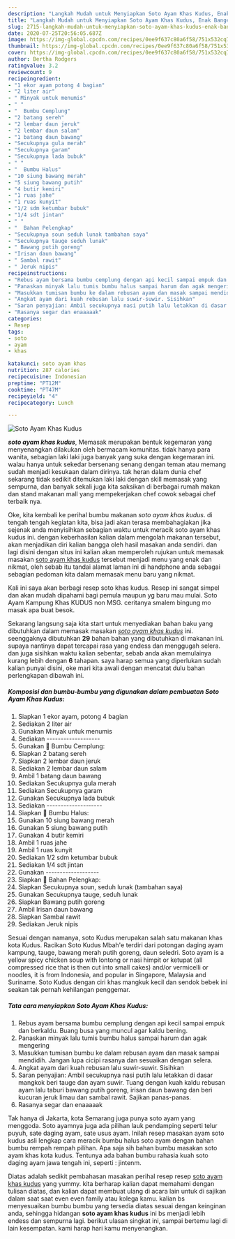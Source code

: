 ```yaml
---
description: "Langkah Mudah untuk Menyiapkan Soto Ayam Khas Kudus, Enak Banget"
title: "Langkah Mudah untuk Menyiapkan Soto Ayam Khas Kudus, Enak Banget"
slug: 2715-langkah-mudah-untuk-menyiapkan-soto-ayam-khas-kudus-enak-banget
date: 2020-07-25T20:56:05.687Z
image: https://img-global.cpcdn.com/recipes/0ee9f637c80a6f58/751x532cq70/soto-ayam-khas-kudus-foto-resep-utama.jpg
thumbnail: https://img-global.cpcdn.com/recipes/0ee9f637c80a6f58/751x532cq70/soto-ayam-khas-kudus-foto-resep-utama.jpg
cover: https://img-global.cpcdn.com/recipes/0ee9f637c80a6f58/751x532cq70/soto-ayam-khas-kudus-foto-resep-utama.jpg
author: Bertha Rodgers
ratingvalue: 3.2
reviewcount: 9
recipeingredient:
- "1 ekor ayam potong 4 bagian"
- "2 liter air"
- " Minyak untuk menumis"
- " "
- "  Bumbu Cemplung"
- "2 batang sereh"
- "2 lembar daun jeruk"
- "2 lembar daun salam"
- "1 batang daun bawang"
- "Secukupnya gula merah"
- "Secukupnya garam"
- "Secukupnya lada bubuk"
- " "
- "  Bumbu Halus"
- "10 siung bawang merah"
- "5 siung bawang putih"
- "4 butir kemiri"
- "1 ruas jahe"
- "1 ruas kunyit"
- "1/2 sdm ketumbar bubuk"
- "1/4 sdt jintan"
- " "
- "  Bahan Pelengkap"
- "Secukupnya soun seduh lunak tambahan saya"
- "Secukupnya tauge seduh lunak"
- " Bawang putih goreng"
- "Irisan daun bawang"
- " Sambal rawit"
- " Jeruk nipis"
recipeinstructions:
- "Rebus ayam bersama bumbu cemplung dengan api kecil sampai empuk dan berkaldu. Buang busa yang muncul agar kaldu bening."
- "Panaskan minyak lalu tumis bumbu halus sampai harum dan agak mengering"
- "Masukkan tumisan bumbu ke dalam rebusan ayam dan masak sampai mendidih. Jangan lupa cicipi rasanya dan sesuaikan dengan selera."
- "Angkat ayam dari kuah rebusan lalu suwir-suwir. Sisihkan"
- "Saran penyajian: Ambil secukupnya nasi putih lalu letakkan di dasar mangkok beri tauge dan ayam suwir. Tuang dengan kuah kaldu rebusan ayam lalu taburi bawang putih goreng, irisan daun bawang dan beri kucuran jeruk limau dan sambal rawit. Sajikan panas-panas."
- "Rasanya segar dan enaaaaak"
categories:
- Resep
tags:
- soto
- ayam
- khas

katakunci: soto ayam khas 
nutrition: 287 calories
recipecuisine: Indonesian
preptime: "PT12M"
cooktime: "PT47M"
recipeyield: "4"
recipecategory: Lunch

---
```



![Soto Ayam Khas Kudus](https://img-global.cpcdn.com/recipes/0ee9f637c80a6f58/751x532cq70/soto-ayam-khas-kudus-foto-resep-utama.jpg)

<b><i>soto ayam khas kudus</i></b>, Memasak merupakan bentuk kegemaran yang menyenangkan dilakukan oleh bermacam komunitas. tidak hanya para wanita, sebagian laki laki juga banyak yang suka dengan kegemaran ini. walau hanya untuk sekedar bersenang senang dengan teman atau memang sudah menjadi kesukaan dalam dirinya. tak heran dalam dunia chef sekarang tidak sedikit ditemukan laki laki dengan skill memasak yang sempurna, dan banyak sekali juga kita saksikan di berbagai rumah makan dan stand makanan mall yang mempekerjakan chef cowok sebagai chef terbaik nya.

Oke, kita kembali ke perihal bumbu makanan <i>soto ayam khas kudus</i>. di tengah tengah kegiatan kita, bisa jadi akan terasa membahagiakan jika sejenak anda menyisihkan sebagian waktu untuk meracik soto ayam khas kudus ini. dengan keberhasilan kalian dalam mengolah makanan tersebut, akan menjadikan diri kalian bangga oleh hasil masakan anda sendiri. dan lagi disini dengan situs ini kalian akan memperoleh rujukan untuk memasak masakan <u>soto ayam khas kudus</u> tersebut menjadi menu yang enak dan nikmat, oleh sebab itu tandai alamat laman ini di handphone anda sebagai sebagian pedoman kita dalam memasak menu baru yang nikmat.

Kali ini saya akan berbagi resep soto khas kudus. Resep ini sangat simpel dan akan mudah dipahami bagi pemula maupun yg baru mau mulai. Soto Ayam Kampung Khas KUDUS non MSG. ceritanya smalem bingung mo masak apa buat besok.


Sekarang langsung saja kita start untuk menyediakan bahan baku yang dibutuhkan dalam memasak masakan <u><i>soto ayam khas kudus</i></u> ini. seenggaknya dibutuhkan <b>29</b> bahan bahan yang dibutuhkan di makanan ini. supaya nantinya dapat tercapai rasa yang endess dan menggugah selera. dan juga sisihkan waktu kalian sebentar, sebab anda akan memulainya kurang lebih dengan <b>6</b> tahapan. saya harap semua yang diperlukan sudah kalian punyai disini, oke mari kita awali dengan mencatat dulu bahan perlengkapan dibawah ini.

<!--inarticleads1-->

##### Komposisi dan bumbu-bumbu yang digunakan dalam pembuatan Soto Ayam Khas Kudus:

1. Siapkan 1 ekor ayam, potong 4 bagian
1. Sediakan 2 liter air
1. Gunakan  Minyak untuk menumis
1. Sediakan  -------------------
1. Gunakan  🌻 Bumbu Cemplung:
1. Siapkan 2 batang sereh
1. Siapkan 2 lembar daun jeruk
1. Sediakan 2 lembar daun salam
1. Ambil 1 batang daun bawang
1. Sediakan Secukupnya gula merah
1. Sediakan Secukupnya garam
1. Gunakan Secukupnya lada bubuk
1. Sediakan  ---------------‐----
1. Siapkan  🌻 Bumbu Halus:
1. Gunakan 10 siung bawang merah
1. Gunakan 5 siung bawang putih
1. Gunakan 4 butir kemiri
1. Ambil 1 ruas jahe
1. Ambil 1 ruas kunyit
1. Sediakan 1/2 sdm ketumbar bubuk
1. Sediakan 1/4 sdt jintan
1. Gunakan  -------------------
1. Siapkan  🌻 Bahan Pelengkap:
1. Siapkan Secukupnya soun, seduh lunak (tambahan saya)
1. Gunakan Secukupnya tauge, seduh lunak
1. Siapkan  Bawang putih goreng
1. Ambil Irisan daun bawang
1. Siapkan  Sambal rawit
1. Sediakan  Jeruk nipis


Sesuai dengan namanya, soto Kudus merupakan salah satu makanan khas kota Kudus. Racikan Soto Kudus Mbah&#39;e terdiri dari potongan daging ayam kampung, tauge, bawang merah putih goreng, daun seledri. Soto ayam is a yellow spicy chicken soup with lontong or nasi himpit or ketupat (all compressed rice that is then cut into small cakes) and/or vermicelli or noodles, it is from Indonesia, and popular in Singapore, Malaysia and Suriname. Soto Kudus dengan ciri khas mangkuk kecil dan sendok bebek ini seakan tak pernah kehilangan penggemar. 

<!--inarticleads2-->

##### Tata cara menyiapkan Soto Ayam Khas Kudus:

1. Rebus ayam bersama bumbu cemplung dengan api kecil sampai empuk dan berkaldu. Buang busa yang muncul agar kaldu bening.
1. Panaskan minyak lalu tumis bumbu halus sampai harum dan agak mengering
1. Masukkan tumisan bumbu ke dalam rebusan ayam dan masak sampai mendidih. Jangan lupa cicipi rasanya dan sesuaikan dengan selera.
1. Angkat ayam dari kuah rebusan lalu suwir-suwir. Sisihkan
1. Saran penyajian: Ambil secukupnya nasi putih lalu letakkan di dasar mangkok beri tauge dan ayam suwir. Tuang dengan kuah kaldu rebusan ayam lalu taburi bawang putih goreng, irisan daun bawang dan beri kucuran jeruk limau dan sambal rawit. Sajikan panas-panas.
1. Rasanya segar dan enaaaaak


Tak hanya di Jakarta, kota Semarang juga punya soto ayam yang menggoda. Soto ayamnya juga ada pilihan lauk pendamping seperti telur puyuh, sate daging ayam, sate usus ayam. Inilah resep masakan ayam soto kudus asli lengkap cara meracik bumbu halus soto ayam dengan bahan bumbu rempah rempah pilihan. Apa saja sih bahan bumbu masakan soto ayam khas kota kudus. Tentunya ada bahan bumbu rahasia kuah soto daging ayam jawa tengah ini, seperti : jintenm. 

Diatas adalah sedikit pembahasan masakan perihal resep resep <u>soto ayam khas kudus</u> yang yummy. kita berharap kalian dapat memahami dengan tulisan diatas, dan kalian dapat membuat ulang di acara lain untuk di sajikan dalam saat saat even even family atau kolega kamu. kalian bs menyesuaikan bumbu bumbu yang tersedia diatas sesuai dengan keinginan anda, sehingga hidangan <b>soto ayam khas kudus</b> ini bs menjadi lebih endess dan sempurna lagi. berikut ulasan singkat ini, sampai bertemu lagi di lain kesempatan. kami harap hari kamu menyenangkan.
